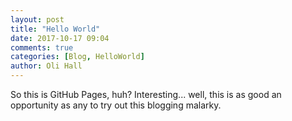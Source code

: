 ```yaml
---
layout: post
title: "Hello World"
date: 2017-10-17 09:04
comments: true
categories: [Blog, HelloWorld]
author: Oli Hall
---
```


So this is GitHub Pages, huh? Interesting... well, this is as good an opportunity as any to try out this blogging malarky.

